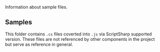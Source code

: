 Information about sample files.

## Samples
This folder contains `.cs` files coverted into `.js` via ScriptSharp supported version. These files are not referenced by other components in the project but serve as reference in general.
